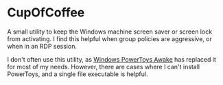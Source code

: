 CupOfCoffee
===========

A small utility to keep the Windows machine screen saver or screen lock from activating. I find this helpful when group policies are aggressive, or when in an RDP session.

I don't often use this utility, as [Windows PowerToys Awake](https://learn.microsoft.com/en-us/windows/powertoys/awake) has replaced it for most of my needs. However, there are cases where I can't install PowerToys, and a single file executable is helpful.